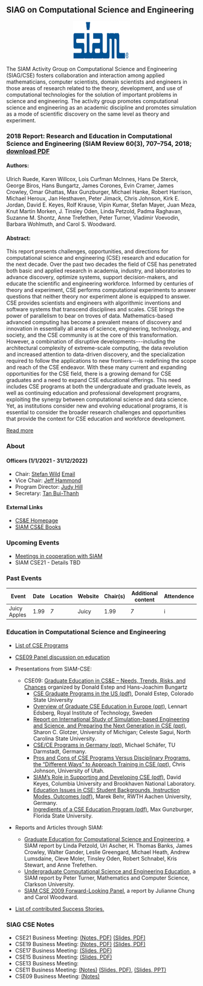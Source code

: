 ## **SIAG on Computational Science and Engineering**


<p align="center">
<img src="/assets/siam-logo.jpg" width="150" height="100" />
</p>

The SIAM Activity Group on Computational Science and Engineering (SIAG/CSE) fosters collaboration and interaction among applied mathematicians, computer scientists, domain scientists and engineers in those areas of research related to the theory, development, and use of computational technologies for the solution of important problems in science and engineering. The activity group promotes computational science and engineering as an academic discipline and promotes simulation as a mode of scientific discovery on the same level as theory and experiment.

### **2018 Report: Research and Education in Computational Science and Engineering (SIAM Review 60(3), 707–754, 2018;** [download PDF](/assets/2018_Report.pdf)

#### Authors: 

Ulrich Ruede, Karen Willcox, Lois Curfman McInnes, Hans De Sterck, George Biros, Hans Bungartz, James Corones, Evin Cramer, James Crowley, Omar Ghattas, Max Gunzburger, Michael Hanke, Robert Harrison, Michael Heroux, Jan Hesthaven, Peter Jimack, Chris Johnson, Kirk E. Jordan, David E. Keyes, Rolf Krause, Vipin Kumar, Stefan Mayer, Juan Meza, Knut Martin Morken, J. Tinsley Oden, Linda Petzold, Padma Raghavan, Suzanne M. Shontz, Anne Trefethen, Peter Turner, Vladimir Voevodin, Barbara Wohlmuth, and Carol S. Woodward.

#### Abstract: 

This report presents challenges, opportunities, and directions for computational science and engineering (CSE) research and education for the next decade. Over the past two decades the field of CSE has penetrated both basic and applied research in academia, industry, and laboratories to advance discovery, optimize systems, support decision-makers, and educate the scientific and engineering workforce. Informed by centuries of theory and experiment, CSE performs computational experiments to answer questions that neither theory nor experiment alone is equipped to answer. CSE provides scientists and engineers with algorithmic inventions and software systems that transcend disciplines and scales. CSE brings the power of parallelism to bear on troves of data. Mathematics-based advanced computing has become a prevalent means of discovery and innovation in essentially all areas of science, engineering, technology, and society, and the CSE community is at the core of this transformation. However, a combination of disruptive developments---including the architectural complexity of extreme-scale computing, the data revolution and increased attention to data-driven discovery, and the specialization required to follow the applications to new frontiers---is redefining the scope and reach of the CSE endeavor. With these many current and expanding opportunities for the CSE field, there is a growing demand for CSE graduates and a need to expand CSE educational offerings. This need includes CSE programs at both the undergraduate and graduate levels, as well as continuing education and professional development programs, exploiting the synergy between computational science and data science. Yet, as institutions consider new and evolving educational programs, it is essential to consider the broader research challenges and opportunities that provide the context for CSE education and workforce development.

[Read more](https://epubs.siam.org/doi/abs/10.1137/16M1096840)

### **About**

#### Officers (1/1/2021 - 31/12/2022)

* Chair: [Stefan Wild](https://wildsm.github.io/) [Email](mailto:wild@anl.gov)
* Vice Chair: [Jeff Hammond](https://github.com/jeffhammond)
* Program Director: [Judy Hill](https://people.llnl.gov/hill134)
* Secretary: [Tan Bui-Thanh](https://users.oden.utexas.edu/~tanbui/)

#### External Links

* [CS&E Homepage](https://www.siam.org/membership/activity-groups/detail/computational-science-and-engineering)
* [SIAM CS&E Books](http://www.siam.org/catalog/cs.php)

### **Upcoming Events**

* [Meetings in cooperation with SIAM](https://siam.org/conferences/calendar/cooperating-conferences)
*  SIAM CSE21 - Details TBD

### **Past Events**

| Event         | Date     |  Location | Website | Chair(s) | Additional content | Attendence |
|---------------|----------|-----------|---------|----------|--------------------|------------|
| Juicy Apples  | 1.99     | *7*       | Juicy   | 1.99     | *7*                |   i        |


### **Education in Computational Science and Engineering** 

* [List of CSE Programs](http://wiki.siam.org/siag-cse/index.php/List_of_CSE_Programs)
* [CSE09 Panel discussion on education](http://wiki.siam.org/siag-cse/index.php/CS%26E_Education_Panel%2C_March_4%2C_2009)
* Presentations from SIAM-CSE:
  * CSE09: [Graduate Education in CS&E – Needs, Trends, Risks, and Chances](http://www.sfu.ca/~destep//education/cse/siamcse09.html) organized by Donald Estep and Hans-Joachim Bungartz 
    * [CSE Graduate Programs in the US (pdf)](http://www.sfu.ca/~destep//education/cse/siam-estep-cse.pdf),  Donald Estep, Colorado State University 
    * [Overview of Graduate CSE Education in Europe (ppt)](http://www.sfu.ca/~destep//education/cse/siam-edsberg.ppt),  Lennart Edsberg, Royal Institute of Technology, Sweden 
    * [Report on International Study of Simulation-based Engineering and Science, and Preparing the Next Generation in CSE (ppt)](http://www.stat.colostate.edu/~estep/education/cse/siam-sagui-glotzer.ppt),  Sharon C. Glotzer, University of Michigan; Celeste Sagui, North Carolina State University.
    * [CSE/CE Programs in Germany (ppt)](http://www.stat.colostate.edu/~estep/education/cse/miami-schaefer.ppt),  Michael Schäfer, TU Darmstadt, Germany.
    * [Pros and Cons of CSE Programs Versus Disciplinary Programs, the “Different Ways” to Approach Training in CSE (ppt)](http://www.stat.colostate.edu/~estep/education/cse/SIAM-CSE09-Johnson.ppt),  Chris Johnson, University of Utah.
    * [SIAM’s Role in Supporting and Developing CSE (pdf)](http://www.stat.colostate.edu/~estep/education/cse/SIAMCSE09PanelKeyes.pdf),  David Keyes, Columbia University and Brookhaven National Laboratory.
    * [Education Issues in CSE: Student Backgrounds, Instruction Modes, Outcomes (pdf)](http://www.stat.colostate.edu/~estep/education/cse/slides-cse09-behr.pdf),  Marek Behr, RWTH Aachen University, Germany.
    * [Ingredients of a CSE Education Program (pdf)](http://www.stat.colostate.edu/~estep/education/cse/gunzburger-cse09.pdf),  Max Gunzburger, Florida State University.

* Reports and Articles through SIAM:
    * [Graduate Education for Computational Science and Engineering](http://www.siam.org/students/resources/report.php),  a SIAM report by Linda Petzold, Uri Ascher, H. Thomas Banks, James Crowley, Walter Gander, Leslie Greengard, Michael Heath, Andrew Lumsdaine, Cleve Moler, Tinsley Oden, Robert Schnabel, Kris Stewart, and Anne Trefethen.
    * [Undergraduate Computational Science and Engineering Education](/assets/undergrad_CSE.pdf),  a SIAM report by Peter Turner, Mathematics and Computer Science, Clarkson University.
    * [SIAM CSE 2009 Forward-Looking Panel](/assets/julianne.pdf),   a report by Julianne Chung and Carol Woodward.

* [List of contributed Success Stories.](http://wiki.siam.org/siag-cse/index.php/List_of_contributed_Success_Stories.)


### **SIAG CSE Notes**

* CSE21 Business Meeting:  [(Notes, PDF)](/assets/CSE21BusinessMeetingNotes.pdf)  [(Slides, PDF)](/assets/CSE21BusinessMeeting.pdf)
* CSE19 Business Meeting: [(Notes, PDF)](/assets/2019-Business-Meeting-SIAG-CSE.pdf)  [(Slides, PDF)](/assets/2019-Business-Meeting-SIAG-CSE-slides.pdf)
* CSE17 Business Meeting:  [(Slides, PDF)](/assets/2017-Business-Meeting-SIAG-CSE.pdf)
* CSE15 Business Meeting: [(Slides, PDF)](/assets/Cse_business_15.pdf)
* CSE13 Business Meeting: 
* CSE11 Business Meeting: [(Notes)](http://wiki.siam.org/siag-cse/index.php/CSE11_Business_Meeting)  [(Slides, PDF)](/assets/CSE11_business_slides.pdf),  [(Slides, PPT)](/assets/CSE21BusinessMeeting.ppt)
* CSE09 Business Meeting: [(Notes)](http://wiki.siam.org/siag-cse/index.php/SIAG/CSE_Business_Meeting%2C_March_5%2C_2009)  